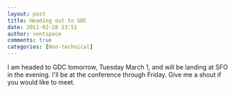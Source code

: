 ```yaml
---
layout: post
title: Heading out to GDC
date: 2011-02-28 23:51
author: ventspace
comments: true
categories: [Non-technical]
---
```

I am headed to GDC tomorrow, Tuesday March 1, and will be landing at SFO in the evening. I'll be at the conference through Friday. Give me a shout if you would like to meet.
